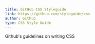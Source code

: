 ```yaml
---
title: GitHub CSS Styleguide
link: https://github.com/styleguide/css
author: Github
type: CSS Style Guide
---
```


Github's guidelines on writing CSS